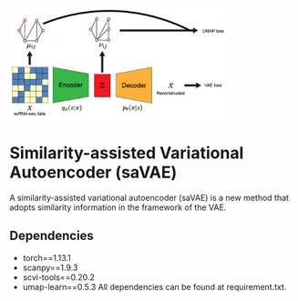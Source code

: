 <img src="/imgs/saVAE.png" width="75%" height="75%">

# Similarity-assisted Variational Autoencoder (saVAE)
A similarity-assisted variational autoencoder (saVAE) is a new method that adopts similarity information in the framework of the VAE. 

## Dependencies
* torch==1.13.1
* scanpy==1.9.3
* scvi-tools==0.20.2
* umap-learn==0.5.3
All dependencies can be found at requirement.txt.
